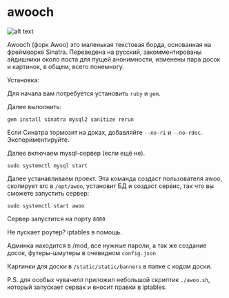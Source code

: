 # awooch

![alt text](https://raw.githubusercontent.com/guerrrero/awooch/master/src/static/static/logo.png)

Awooch (форк Awoo) это маленькая текстовая борда, основанная на фреймворке Sinatra. Переведена на русский, закомментированы айдишники около поста для пущей анонимности, изменены пара досок и картинок, в общем, всего понемногу.

Установка:

Для начала вам потребуется установить `ruby` и `gem`.

Далее выполнить:

`gem install sinatra mysql2 sanitize rerun`

Если Синатра тормозит на доках, добавляйте `--no-ri` и `--no-rdoc`. Экспериментируйте.

Далее включаем mysql-сервер (если ещё не).

`sudo systemctl mysql start`

Далее устанавливаем проект. Эта команда создаст пользователя awoo, скопирует src в `/opt/awoo`, установит БД и создаст сервис, так что вы сможете запустить сервер:

`sudo systemctl start awoo`

Сервер запустится на порту `8080`

Не пускает роутер? iptables в помощь.

Админка находится в /mod, все нужные пароли, а так же создание досок, футеры-шмутеры в очевидном `config.json`

Картинки для доски в `/static/static/banners` в папке с кодом доски.

P.S. для особых чувачелл приложил небольшой скриптик `./awoo.sh`, который запускает сервак и вносит правки в iptables.
